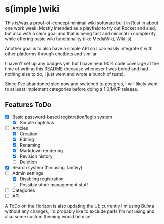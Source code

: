 # s(imple )wiki
This is/was a proof-of-concept minimal wiki software built in Rust in about one work week.
Mostly intended as a playfield to try out Rocket and sled, but also with a clear
goal and that is being fast and minimal in complexity, while offering basic wiki
functionality (like MediaWiki, Wiki.js).

Another goal is to also have a simple API so I can easily integrate it with
other platforms through chatbots and similar.

I haven't set up any badges yet, but I have near 90% code coverage at the time
of writing this README (because whenever I was bored and had nothing else to do,
I just went and wrote a bunch of tests).

Since I've abandoned sled now and switched to postgres, I will likely want to
at least implement categories before doing a 1.0/MVP release.

## Features ToDo
* [x] Basic password-based registration/login system
  * [x] Simple captchas
* [ ] Articles
  * [x] Creation
  * [x] Editing
  * [x] Renaming
  * [x] Markdown rendering
  * [x] Revision history
  * [ ] Deletion
* [x] Search system (I'm using Tantivy)
* [ ] Admin settings
  * [x] Disabling registration
  * [ ] Possibly other management stuff
* [ ] Categories
* [ ] API

A ToDo on the Horizon is also updating the UI; currently I'm using Bulma without
any changes, I'd probably like to exclude parts I'm not using and also some custom
theming would be nice.
